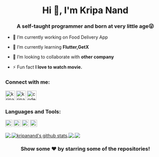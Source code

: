 <h1 align="center">Hi 👋, I'm Kripa Nand</h1>
<h3 align="center">A self-taught programmer and born at very little age😜</h3>

- 🔭 I’m currently working on Food Delivery App

- 🌱 I’m currently learning **Flutter,GetX**

- 👯 I’m looking to collaborate with **other company**

- ⚡ Fun fact **I love to watch movie.**

### Connect with me:
<a href="https://twitter.com/kripana97242749" target="blank"><img src="https://cdn.jsdelivr.net/npm/simple-icons@3.0.1/icons/twitter.svg" alt="kripanand" height="30" width="30" /></a>
<a href="https://in.linkedin.com/in/kripanandkumarsah" target="blank"><img src="https://cdn.jsdelivr.net/npm/simple-icons@3.0.1/icons/linkedin.svg" alt="kripanand" height="30" width="30" /></a>
<a href="https://www.youtube.com/channel/UCwZTx2OnYhKwiUcIpli35YA" target="blank"><img src="https://cdn.jsdelivr.net/npm/simple-icons@3.0.1/icons/youtube.svg" alt="codepreps" height="30" width="30" /></a>
### Languages and Tools:
<p align="left"><img src="https://www.vectorlogo.zone/logos/dartlang/dartlang-icon.svg" alt="dart" width="22" height="22"/> <img src="https://www.vectorlogo.zone/logos/firebase/firebase-icon.svg" alt="firebase" width="22" height="22"/> <img src="https://www.vectorlogo.zone/logos/flutterio/flutterio-icon.svg" alt="flutter" width="22" height="22"/> <img src="https://www.vectorlogo.zone/logos/git-scm/git-scm-icon.svg" alt="git" width="22" height="22"/></p>
<a href="https://github.com/erkripa">
  <img align="center" src="https://github-readme-stats.vercel.app/api/top-langs/?username=erkripa&theme=light&hide_langs_below=1" />
</a>
<a href="https://github.com/erkripa">
 <img align="center" src="https://github-readme-stats.vercel.app/api?username=erkripa&show_icons=true&theme=light&line_height=27" alt="kripanand's github stats"/>
</a>
<a href="https://github.com/erkripa/SharedPreferencesInFlutter">
  <img align="center" src="https://github-readme-stats.vercel.app/api/pin/?username=erkripa&repo=SharedPreferencesInFlutter&theme=light" />

</a>
<a href="https://github.com/erkripa/DailyNotesAppFlutter">
 <img align="center" src="https://github-readme-stats.vercel.app/api/pin/?username=erkripa&repo=DailyNotesAppFlutter&theme=light" />
</a>

<div align="center">

### Show some ❤️ by starring some of the repositories!
</div>
